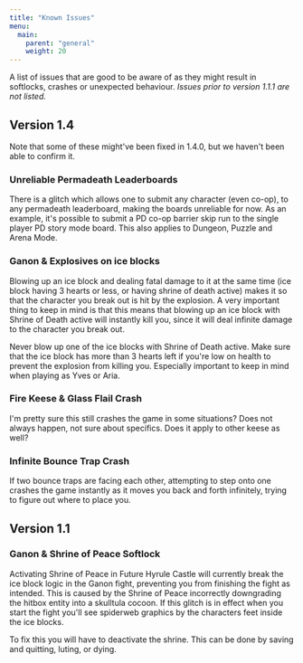 ```yaml
---
title: "Known Issues"
menu:
  main:
    parent: "general"
    weight: 20
---
```


A list of issues that are good to be aware of as they might result in softlocks, crashes or unexpected behaviour.
_Issues prior to version 1.1.1 are not listed._

## Version 1.4

Note that some of these might've been fixed in 1.4.0, but we haven't been able to confirm it.

### Unreliable Permadeath Leaderboards

There is a glitch which allows one to submit any character (even co-op), to any permadeath leaderboard, making the boards unreliable for now.
As an example, it's possible to submit a PD co-op barrier skip run to the single player PD story mode board.
This also applies to Dungeon, Puzzle and Arena Mode.

### Ganon & Explosives on ice blocks

Blowing up an ice block and dealing fatal damage to it at the same time (ice block having 3 hearts or less, or having shrine of death active) makes it so that the character you break out is hit by the explosion.
A very important thing to keep in mind is that this means that blowing up an ice block with Shrine of Death active will instantly kill you, since it will deal infinite damage to the character you break out.

Never blow up one of the ice blocks with Shrine of Death active.
Make sure that the ice block has more than 3 hearts left if you're low on health to prevent the explosion from killing you. Especially important to keep in mind when playing as Yves or Aria.

### Fire Keese & Glass Flail Crash

I'm pretty sure this still crashes the game in some situations? Does not always happen, not sure about specifics.
Does it apply to other keese as well?

### Infinite Bounce Trap Crash

If two bounce traps are facing each other, attempting to step onto one crashes the game instantly as it moves you back and forth infinitely, trying to figure out where to place you.

## Version 1.1

### Ganon & Shrine of Peace Softlock

Activating Shrine of Peace in Future Hyrule Castle will currently break the ice block logic in the Ganon fight, preventing you from finishing the fight as intended.
This is caused by the Shrine of Peace incorrectly downgrading the hitbox entity into a skulltula cocoon.
If this glitch is in effect when you start the fight you'll see spiderweb graphics by the characters feet inside the ice blocks.

To fix this you will have to deactivate the shrine. This can be done by saving and quitting, luting, or dying.
